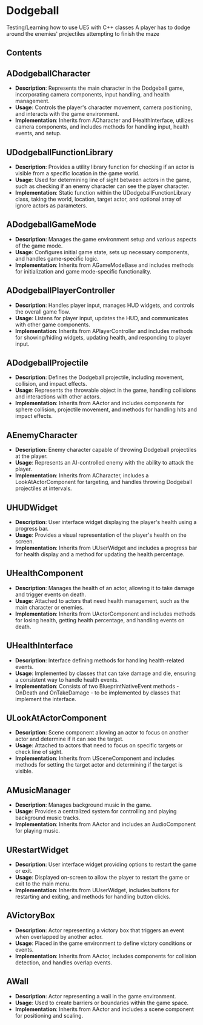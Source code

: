 # Dodgeball

Testing/Learning how to use UE5 with C++ classes
A player has to dodge around the enemies' projectiles attempting to finish the maze

## Contents

## ADodgeballCharacter
- **Description**: Represents the main character in the Dodgeball game, incorporating camera components, input handling, and health management.
- **Usage**: Controls the player's character movement, camera positioning, and interacts with the game environment.
- **Implementation**: Inherits from ACharacter and IHealthInterface, utilizes camera components, and includes methods for handling input, health events, and setup.

## UDodgeballFunctionLibrary
- **Description**: Provides a utility library function for checking if an actor is visible from a specific location in the game world.
- **Usage**: Used for determining line of sight between actors in the game, such as checking if an enemy character can see the player character.
- **Implementation**: Static function within the UDodgeballFunctionLibrary class, taking the world, location, target actor, and optional array of ignore actors as parameters.

## ADodgeballGameMode
- **Description**: Manages the game environment setup and various aspects of the game mode.
- **Usage**: Configures initial game state, sets up necessary components, and handles game-specific logic.
- **Implementation**: Inherits from AGameModeBase and includes methods for initialization and game mode-specific functionality.

## ADodgeballPlayerController
- **Description**: Handles player input, manages HUD widgets, and controls the overall game flow.
- **Usage**: Listens for player input, updates the HUD, and communicates with other game components.
- **Implementation**: Inherits from APlayerController and includes methods for showing/hiding widgets, updating health, and responding to player input.

## ADodgeballProjectile
- **Description**: Defines the Dodgeball projectile, including movement, collision, and impact effects.
- **Usage**: Represents the throwable object in the game, handling collisions and interactions with other actors.
- **Implementation**: Inherits from AActor and includes components for sphere collision, projectile movement, and methods for handling hits and impact effects.

## AEnemyCharacter
- **Description**: Enemy character capable of throwing Dodgeball projectiles at the player.
- **Usage**: Represents an AI-controlled enemy with the ability to attack the player.
- **Implementation**: Inherits from ACharacter, includes a LookAtActorComponent for targeting, and handles throwing Dodgeball projectiles at intervals.

## UHUDWidget
- **Description**: User interface widget displaying the player's health using a progress bar.
- **Usage**: Provides a visual representation of the player's health on the screen.
- **Implementation**: Inherits from UUserWidget and includes a progress bar for health display and a method for updating the health percentage.

## UHealthComponent
- **Description**: Manages the health of an actor, allowing it to take damage and trigger events on death.
- **Usage**: Attached to actors that need health management, such as the main character or enemies.
- **Implementation**: Inherits from UActorComponent and includes methods for losing health, getting health percentage, and handling events on death.

## UHealthInterface
- **Description**: Interface defining methods for handling health-related events.
- **Usage**: Implemented by classes that can take damage and die, ensuring a consistent way to handle health events.
- **Implementation**: Consists of two BlueprintNativeEvent methods - OnDeath and OnTakeDamage - to be implemented by classes that implement the interface.

## ULookAtActorComponent
- **Description**: Scene component allowing an actor to focus on another actor and determine if it can see the target.
- **Usage**: Attached to actors that need to focus on specific targets or check line of sight.
- **Implementation**: Inherits from USceneComponent and includes methods for setting the target actor and determining if the target is visible.

## AMusicManager
- **Description**: Manages background music in the game.
- **Usage**: Provides a centralized system for controlling and playing background music tracks.
- **Implementation**: Inherits from AActor and includes an AudioComponent for playing music.

## URestartWidget
- **Description**: User interface widget providing options to restart the game or exit.
- **Usage**: Displayed on-screen to allow the player to restart the game or exit to the main menu.
- **Implementation**: Inherits from UUserWidget, includes buttons for restarting and exiting, and methods for handling button clicks.

## AVictoryBox
- **Description**: Actor representing a victory box that triggers an event when overlapped by another actor.
- **Usage**: Placed in the game environment to define victory conditions or events.
- **Implementation**: Inherits from AActor, includes components for collision detection, and handles overlap events.

## AWall
- **Description**: Actor representing a wall in the game environment.
- **Usage**: Used to create barriers or boundaries within the game space.
- **Implementation**: Inherits from AActor and includes a scene component for positioning and scaling.
